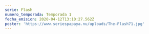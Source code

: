 ```yaml
---
serie: Flash
numero_temporada: Temporada 1
fecha_emision: 2020-04-12T13:10:27.562Z
poster: 'https://www.seriespapaya.nu/uploads/The-Flash71.jpg'
---
```


